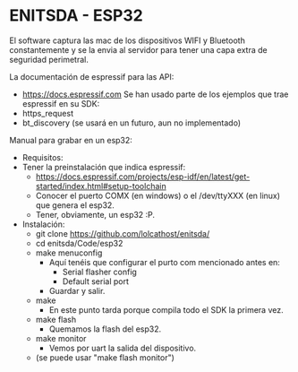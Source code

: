 # ENITSDA - ESP32 

El software captura las mac de los dispositivos WIFI y Bluetooth
constantemente y se la envia al servidor para tener una capa extra
de seguridad perimetral.

La documentación de espressif para las API:
 - https://docs.espressif.com
Se han usado parte de los ejemplos que trae espressif en su SDK:
 - https_request
 - bt_discovery (se usará en un futuro, aun no implementado)

Manual para grabar en un esp32:
 - Requisitos:
  - Tener la preinstalación que indica espressif:
    - https://docs.espressif.com/projects/esp-idf/en/latest/get-started/index.html#setup-toolchain
	- Conocer el puerto COMX (en windows) o el /dev/ttyXXX (en linux) que genera el esp32.
	- Tener, obviamente, un esp32 :P.
  - Instalación:
	- git clone https://github.com/lolcathost/enitsda/
	- cd enitsda/Code/esp32
	- make menuconfig
	  - Aquí tenéis que configurar el purto com mencionado antes en:
		- Serial flasher config
		- Default serial port
	  - Guardar y salir.
    - make
		- En este punto tarda porque compila todo el SDK la primera vez.
	- make flash
		- Quemamos la flash del esp32.
	- make monitor
		- Vemos por uart la salida del dispositivo.
	- (se puede usar "make flash monitor")
			
